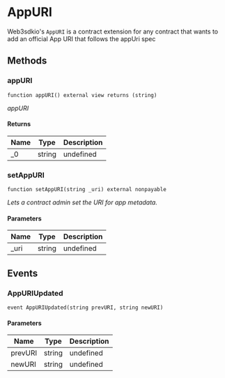 # AppURI





Web3sdkio&#39;s `AppURI` is a contract extension for any contract  that wants to add an official App URI that follows the appUri spec



## Methods

### appURI

```solidity
function appURI() external view returns (string)
```



*appURI*


#### Returns

| Name | Type | Description |
|---|---|---|
| _0 | string | undefined |

### setAppURI

```solidity
function setAppURI(string _uri) external nonpayable
```



*Lets a contract admin set the URI for app metadata.*

#### Parameters

| Name | Type | Description |
|---|---|---|
| _uri | string | undefined |



## Events

### AppURIUpdated

```solidity
event AppURIUpdated(string prevURI, string newURI)
```





#### Parameters

| Name | Type | Description |
|---|---|---|
| prevURI  | string | undefined |
| newURI  | string | undefined |



